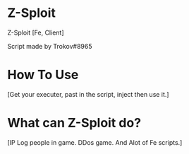 # Z-Sploit
Z-Sploit [Fe, Client]

Script made by Trokov#8965

# How To Use
[Get your executer, past in the script, inject then use it.]

# What can Z-Sploit do?
[IP Log people in game. DDos game. And Alot of Fe scripts.]
